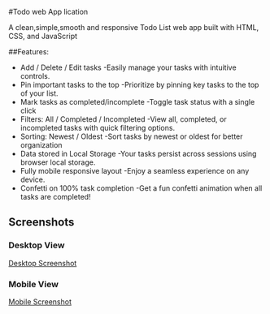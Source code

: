 #Todo web App lication

A clean,simple,smooth and responsive Todo List web app built with HTML, CSS, and JavaScript

##Features:

* Add / Delete / Edit tasks
  -Easily manage your tasks with intuitive controls.
* Pin important tasks to the top
  -Prioritize by pinning key tasks to the top of your list.
* Mark tasks as completed/incomplete
  -Toggle task status with a single click
* Filters: All / Completed / Incompleted
  -View all, completed, or incompleted tasks with quick filtering options.
* Sorting: Newest / Oldest
  -Sort tasks by newest or oldest for better organization
* Data stored in Local Storage
  -Your tasks persist across sessions using browser local storage. 
* Fully mobile responsive layout
  -Enjoy a seamless experience on any device.
* Confetti on 100% task completion
  -Get a fun confetti animation when all tasks are completed!

## Screenshots

### Desktop View
[Desktop Screenshot](TodoList_screenshots/desktop.png)

### Mobile View
[Mobile Screenshot](TodoList_screenshots/mobile.png)


  


